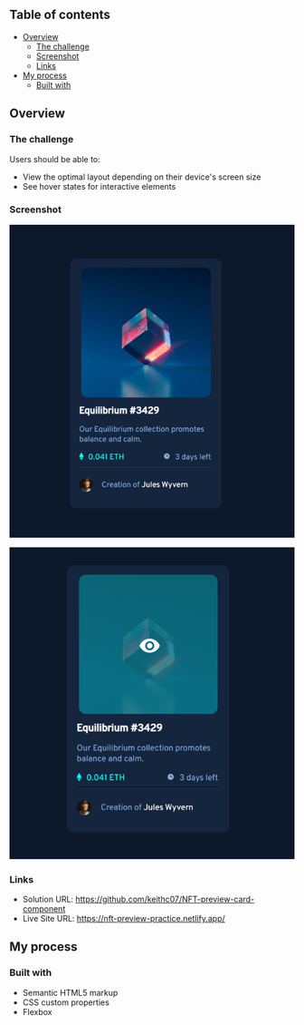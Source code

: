 ## Table of contents

- [Overview](#overview)
  - [The challenge](#the-challenge)
  - [Screenshot](#screenshot)
  - [Links](#links)
- [My process](#my-process)
  - [Built with](#built-with)

## Overview

### The challenge

Users should be able to:

- View the optimal layout depending on their device's screen size
- See hover states for interactive elements

### Screenshot

![screenshot-1](screenshots/screenshot-1.png)

![screenshot-2](screenshots/screenshot-2.png)

### Links

- Solution URL: https://github.com/keithc07/NFT-preview-card-component
- Live Site URL: https://nft-preview-practice.netlify.app/

## My process

### Built with

- Semantic HTML5 markup
- CSS custom properties
- Flexbox

